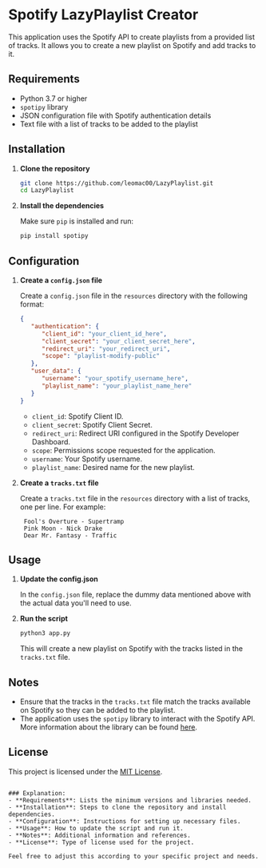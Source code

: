 # Spotify LazyPlaylist Creator

This application uses the Spotify API to create playlists from a provided list of tracks. It allows you to create a new playlist on Spotify and add tracks to it.

## Requirements

- Python 3.7 or higher
- `spotipy` library
- JSON configuration file with Spotify authentication details
- Text file with a list of tracks to be added to the playlist

## Installation

1. **Clone the repository**

   ```bash
   git clone https://github.com/leomac00/LazyPlaylist.git
   cd LazyPlaylist
   ```

2. **Install the dependencies**

   Make sure `pip` is installed and run:

   ```bash
   pip install spotipy
   ```

## Configuration

1. **Create a `config.json` file**

   Create a `config.json` file in the `resources` directory with the following format:

   ```json
   {
      "authentication": {
         "client_id": "your_client_id_here",
         "client_secret": "your_client_secret_here",
         "redirect_uri": "your_redirect_uri",
         "scope": "playlist-modify-public"
      },
      "user_data": {
         "username": "your_spotify_username_here",
         "playlist_name": "your_playlist_name_here"
      }
   }
   ```

   - `client_id`: Spotify Client ID.
   - `client_secret`: Spotify Client Secret.
   - `redirect_uri`: Redirect URI configured in the Spotify Developer Dashboard.
   - `scope`: Permissions scope requested for the application.
   - `username`: Your Spotify username.
   - `playlist_name`: Desired name for the new playlist.

2. **Create a `tracks.txt` file**

   Create a `tracks.txt` file in the `resources` directory with a list of tracks, one per line. For example:

   ```
    Fool's Overture - Supertramp
    Pink Moon - Nick Drake
    Dear Mr. Fantasy - Traffic
   ```

## Usage

1. **Update the config.json**

   In the `config.json` file, replace the dummy data mentioned above with the actual data you'll need to use.

2. **Run the script**

   ```bash
   python3 app.py
   ```

   This will create a new playlist on Spotify with the tracks listed in the `tracks.txt` file.

## Notes

- Ensure that the tracks in the `tracks.txt` file match the tracks available on Spotify so they can be added to the playlist.
- The application uses the `spotipy` library to interact with the Spotify API. More information about the library can be found [here](https://spotipy.readthedocs.io/en/2.16.1/).

## License

This project is licensed under the [MIT License](LICENSE).
```

### Explanation:
- **Requirements**: Lists the minimum versions and libraries needed.
- **Installation**: Steps to clone the repository and install dependencies.
- **Configuration**: Instructions for setting up necessary files.
- **Usage**: How to update the script and run it.
- **Notes**: Additional information and references.
- **License**: Type of license used for the project.

Feel free to adjust this according to your specific project and needs.